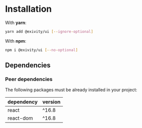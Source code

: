 Installation
============

With **yarn**:

```bash
yarn add @exivity/ui [--ignore-optional]
```

With **npm**:

```bash
npm i @exivity/ui [--no-optional]
```

Dependencies
------------

### Peer dependencies

The following packages must be already installed in your project:

| dependency | version |
|------------|---------|
| react | ^16.8 |
| react-dom | ^16.8 |
